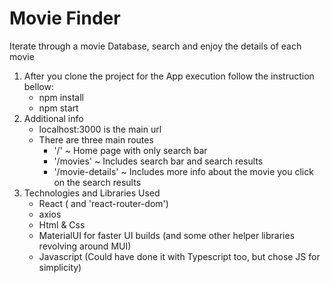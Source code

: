 # Movie Finder
Iterate through a movie Database, search and enjoy the details of each movie

1. After you clone the project for the App execution follow the instruction bellow:
    - npm install
    - npm start
2. Additional info    
    - localhost:3000 is the main url
    - There are three main routes
      - '/' ~ Home page with only search bar
      - '/movies' ~ Includes search bar and search results
      - '/movie-details' ~ Includes more info about the movie you click on the search results
3. Technologies and Libraries Used
    - React ( and 'react-router-dom')
    - axios
    - Html & Css
    - MaterialUI for faster UI builds (and some other helper libraries revolving around MUI)
    - Javascript (Could have done it with Typescript too, but chose JS for simplicity)
